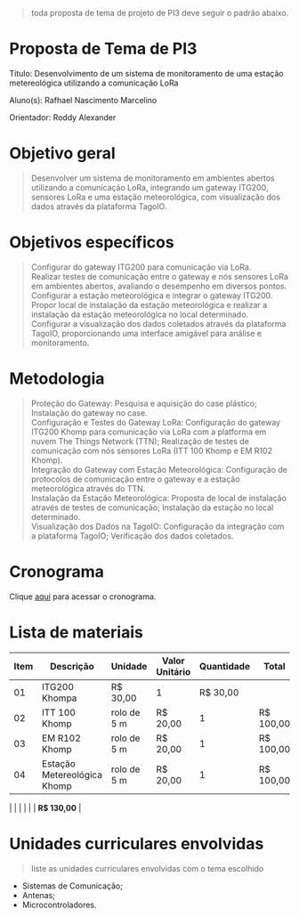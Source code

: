 > toda proposta de tema de projeto de PI3 deve seguir o padrão abaixo.

# Proposta de Tema de PI3
Título: Desenvolvimento de um sistema de monitoramento de uma estação metereológica utilizando a comunicação LoRa

Aluno(s): Rafhael Nascimento Marcelino

Orientador: Roddy Alexander

# Objetivo geral
> Desenvolver um sistema de monitoramento em ambientes abertos utilizando a comunicação LoRa, integrando um gateway ITG200, sensores LoRa e uma estação meteorológica, com visualização dos dados através da plataforma TagoIO.

# Objetivos específicos

> Configurar do gateway ITG200 para comunicação via LoRa.<br /> 
> Realizar testes de comunicação entre o gateway e nós sensores LoRa em ambientes abertos, avaliando o desempenho em diversos pontos.<br /> 
> Configurar a estação meteorológica e integrar o gateway ITG200.<br /> 
> Propor local de instalação da estação meteorológica e realizar a instalação da estação meteorológica no local determinado.<br/> 
> Configurar a visualização dos dados coletados através da plataforma TagoIO, proporcionando uma interface amigável para análise e monitoramento.

# Metodologia
> Proteção do Gateway: Pesquisa e aquisição do case plástico; Instalação do gateway no case.<br /> 
> Configuração e Testes do Gateway LoRa: Configuração do gateway ITG200 Khomp para comunicação via LoRa com a platforma em nuvem The Things Network (TTN); Realização de testes de comunicação com nós sensores LoRa (ITT 100 Khomp e EM R102 Khomp).<br /> 
> Integração do Gateway com Estação Meteorológica: Configuração de protocolos de comunicação entre o gateway e a estação meteorológica através do TTN.<br /> 
> Instalação da Estação Meteorológica: Proposta de local de instalação através de testes de comunicação; Instalação da estação no local determinado.<br /> 
> Visualização dos Dados na TagoIO: Configuração da integração com a plataforma TagoIO; Verificação dos dados coletados.

# Cronograma

Clique [aqui]() para acessar o cronograma.

# Lista de materiais 

| Item | Descrição | Unidade | Valor Unitário | Quantidade | Total |
| ---- | ------------- | --- | ------------- | ------------- | ------------- |
|  01  | ITG200 Khompa | R$ 30,00 | 1 | R$ 30,00 |
|  02  | ITT 100 Khomp | rolo de 5 m | R$ 20,00 | 1 | R$ 100,00 |
|  03  | EM R102 Khomp | rolo de 5 m | R$ 20,00 | 1 | R$ 100,00 |
|  04  | Estação Metereológica Khomp | rolo de 5 m | R$ 20,00 | 1 | R$ 100,00 |

|    |  |   |  |  | **R$ 130,00** |

# Unidades curriculares envolvidas
> liste as unidades curriculares envolvidas com o tema escolhido
- Sistemas de Comunicação;
- Antenas;
- Microcontroladores.
